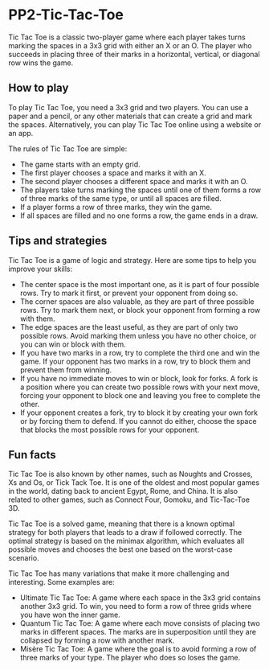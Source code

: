# PP2-Tic-Tac-Toe
Tic Tac Toe is a classic two-player game where each player takes turns marking the spaces in a 3x3 grid with either an X or an O. The player who succeeds in placing three of their marks in a horizontal, vertical, or diagonal row wins the game.

## How to play

To play Tic Tac Toe, you need a 3x3 grid and two players. You can use a paper and a pencil, or any other materials that can create a grid and mark the spaces. Alternatively, you can play Tic Tac Toe online using a website or an app.

The rules of Tic Tac Toe are simple:

- The game starts with an empty grid.
- The first player chooses a space and marks it with an X.
- The second player chooses a different space and marks it with an O.
- The players take turns marking the spaces until one of them forms a row of three marks of the same type, or until all spaces are filled.
- If a player forms a row of three marks, they win the game.
- If all spaces are filled and no one forms a row, the game ends in a draw.

## Tips and strategies

Tic Tac Toe is a game of logic and strategy. Here are some tips to help you improve your skills:

- The center space is the most important one, as it is part of four possible rows. Try to mark it first, or prevent your opponent from doing so.
- The corner spaces are also valuable, as they are part of three possible rows. Try to mark them next, or block your opponent from forming a row with them.
- The edge spaces are the least useful, as they are part of only two possible rows. Avoid marking them unless you have no other choice, or you can win or block with them.
- If you have two marks in a row, try to complete the third one and win the game. If your opponent has two marks in a row, try to block them and prevent them from winning.
- If you have no immediate moves to win or block, look for forks. A fork is a position where you can create two possible rows with your next move, forcing your opponent to block one and leaving you free to complete the other.
- If your opponent creates a fork, try to block it by creating your own fork or by forcing them to defend. If you cannot do either, choose the space that blocks the most possible rows for your opponent.

## Fun facts

Tic Tac Toe is also known by other names, such as Noughts and Crosses, Xs and Os, or Tick Tack Toe. It is one of the oldest and most popular games in the world, dating back to ancient Egypt, Rome, and China. It is also related to other games, such as Connect Four, Gomoku, and Tic-Tac-Toe 3D.

Tic Tac Toe is a solved game, meaning that there is a known optimal strategy for both players that leads to a draw if followed correctly. The optimal strategy is based on the minimax algorithm, which evaluates all possible moves and chooses the best one based on the worst-case scenario.

Tic Tac Toe has many variations that make it more challenging and interesting. Some examples are:

- Ultimate Tic Tac Toe: A game where each space in the 3x3 grid contains another 3x3 grid. To win, you need to form a row of three grids where you have won the inner game.
- Quantum Tic Tac Toe: A game where each move consists of placing two marks in different spaces. The marks are in superposition until they are collapsed by forming a row with another mark.
- Misère Tic Tac Toe: A game where the goal is to avoid forming a row of three marks of your type. The player who does so loses the game.

